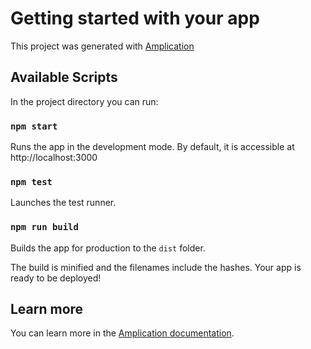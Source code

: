# Getting started with your app

This project was generated with [Amplication](https://amplication.com)

## Available Scripts

In the project directory you can run:

### `npm start`

Runs the app in the development mode.
By default, it is accessible at http://localhost:3000

### `npm test`

Launches the test runner.

### `npm run build`

Builds the app for production to the `dist` folder.

The build is minified and the filenames include the hashes.
Your app is ready to be deployed!

## Learn more

You can learn more in the [Amplication documentation](https://docs.amplication.com/guides/getting-started).
